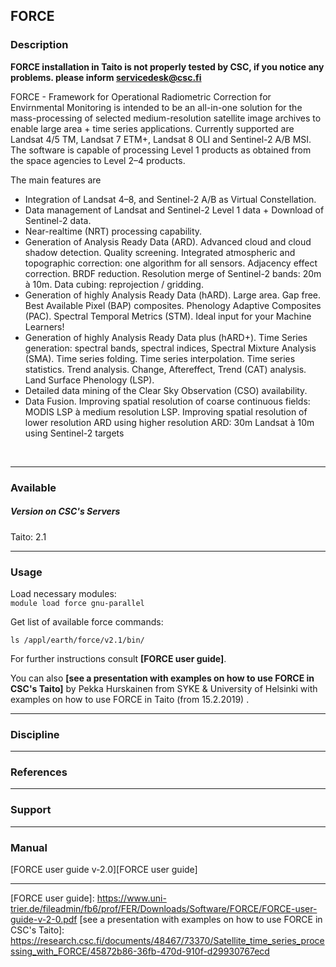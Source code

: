 ## FORCE

### Description

**FORCE installation  in Taito is not  properly tested by CSC,  if you
notice any problems. please inform servicedesk@csc.fi**

FORCE  -   Framework  for   Operational  Radiometric   Correction  for
Envirnmental Monitoring is  intended to be an  all-in-one solution for
the  mass-processing  of  selected medium-resolution  satellite  image
archives to  enable large area  + time series  applications. Currently
supported  are Landsat  4/5  TM, Landsat  7 ETM+,  Landsat  8 OLI  and
Sentinel-2 A/B  MSI.  The  software is  capable of  processing Level 1
products as obtained from the space agencies to Level 2–4 products.

The main features are

-    Integration  of  Landsat  4–8,  and  Sentinel-2  A/B  as  Virtual
    Constellation.
-   Data management of Landsat  and Sentinel-2 Level 1 data + Download
    of Sentinel-2 data.
-   Near-realtime (NRT) processing capability.
-   Generation of Analysis Ready  Data (ARD). Advanced cloud and cloud
    shadow  detection. Quality  screening. Integrated  atmospheric and
    topographic correction:  one algorithm for all  sensors. Adjacency
    effect correction. BRDF reduction.  Resolution merge of Sentinel-2
    bands: 20m à 10m. Data cubing: reprojection / gridding.
-   Generation of  highly Analysis Ready Data (hARD).  Large area. Gap
    free. Best  Available Pixel  (BAP) composites.  Phenology Adaptive
    Composites (PAC). Spectral Temporal Metrics (STM). Ideal input for
    your Machine Learners!
-   Generation of highly Analysis Ready Data plus (hARD+). Time Series
    generation:  spectral bands,  spectral  indices, Spectral  Mixture
    Analysis    (SMA).    Time    series    folding.    Time    series
    interpolation.  Time series  statistics.  Trend analysis.  Change,
    Aftereffect, Trend (CAT) analysis. Land Surface Phenology (LSP).
-    Detailed  data   mining  of  the  Clear   Sky  Observation  (CSO)
    availability.
-    Data Fusion.  Improving spatial  resolution of  coarse continuous
    fields:  MODIS  LSP à  medium  resolution  LSP. Improving  spatial
    resolution of  lower resolution  ARD using higher  resolution ARD:
    30m Landsat à 10m using Sentinel-2 targets

 

------------------------------------------------------------------------

### Available

##### Version on CSC's Servers

Taito: 2.1

------------------------------------------------------------------------

### Usage

Load necessary modules:  
`module load force gnu-parallel`

Get list of available force commands:

`ls /appl/earth/force/v2.1/bin/`

For further instructions consult **[FORCE user guide]**.

You can also  **[see a presentation with examples on  how to use FORCE
in  CSC's Taito]**  by  Pekka  Hurskainen from  SYKE  & University  of
Helsinki with examples on how to use FORCE in Taito (from 15.2.2019) .

------------------------------------------------------------------------

### Discipline

------------------------------------------------------------------------

### References

------------------------------------------------------------------------

### Support

------------------------------------------------------------------------

### Manual

[FORCE user guide v-2.0][FORCE user guide]

------------------------------------------------------------------------

  [FORCE user guide]: https://www.uni-trier.de/fileadmin/fb6/prof/FER/Downloads/Software/FORCE/FORCE-user-guide-v-2-0.pdf [see a presentation with examples on how to use FORCE in CSC's Taito]: https://research.csc.fi/documents/48467/73370/Satellite_time_series_processing_with_FORCE/45872b86-36fb-470d-910f-d29930767ecd
